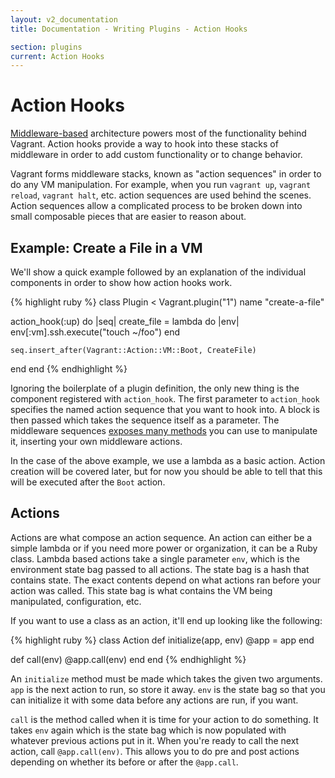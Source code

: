 ```yaml
---
layout: v2_documentation
title: Documentation - Writing Plugins - Action Hooks

section: plugins
current: Action Hooks
---
```

# Action Hooks

[Middleware-based](http://en.wikipedia.org/wiki/Middleware)
architecture powers most of the functionality behind Vagrant. Action hooks
provide a way to hook into these stacks of middleware in order to add
custom functionality or to change behavior.

Vagrant forms middleware stacks, known as "action sequences" in order to
do any VM manipulation. For example, when you run `vagrant up`, `vagrant reload`,
`vagrant halt`, etc. action sequences are used behind the scenes. Action sequences
allow a complicated process to be broken down into small composable pieces
that are easier to reason about.

## Example: Create a File in a VM

We'll show a quick example followed by an explanation of the individual
components in order to show how action hooks work.

{% highlight ruby %}
class Plugin < Vagrant.plugin("1")
  name "create-a-file"

  action_hook(:up) do |seq|
    create_file = lambda do |env|
      env[:vm].ssh.execute("touch ~/foo")
    end

    seq.insert_after(Vagrant::Action::VM::Boot, CreateFile)
  end
end
{% endhighlight %}

Ignoring the boilerplate of a plugin definition, the only new thing is
the component registered with `action_hook`. The first parameter to
`action_hook` specifies the named action sequence that you want to hook
into. A block is then passed which takes the sequence itself as a parameter.
The middleware sequences [exposes many methods](#)
you can use to manipulate it, inserting your own middleware actions.

In the case of the above example, we use a lambda as a basic action. Action
creation will be covered later, but for now you should be able to tell that
this will be executed after the `Boot` action.

## Actions

Actions are what compose an action sequence. An action can either be a simple
lambda or if you need more power or organization, it can be a Ruby class. Lambda
based actions take a single parameter `env`, which is the environment state
bag passed to all actions. The state bag is a hash that contains state. The
exact contents depend on what actions ran before your action was called. This
state bag is what contains the VM being manipulated, configuration, etc.

If you want to use a class as an action, it'll end up looking like the
following:

{% highlight ruby %}
class Action
  def initialize(app, env)
    @app = app
  end

  def call(env)
    @app.call(env)
  end
end
{% endhighlight %}

An `initialize` method must be made which takes the given two arguments.
`app` is the next action to run, so store it away. `env` is the state bag
so that you can initialize it with some data before any actions are run,
if you want.

`call` is the method called when it is time for your action to do something.
It takes `env` again which is the state bag which is now populated with
whatever previous actions put in it. When you're ready to call the next action,
call `@app.call(env)`. This allows you to do pre and post actions depending
on whether its before or after the `@app.call`.
